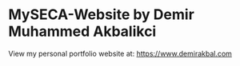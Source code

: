 # MySECA-Website by Demir Muhammed Akbalikci

View my personal portfolio website at:
https://www.demirakbal.com
